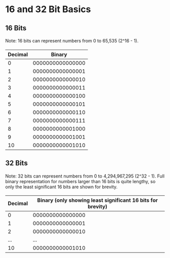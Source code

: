 
# 16 and 32 Bit Basics

## 16 Bits
####
Note: 16 bits can represent numbers from 0 to 65,535 (2^16 - 1).

####
| Decimal | Binary            |
|---------|-------------------|
| 0       | 0000000000000000  |
| 1       | 0000000000000001  |
| 2       | 0000000000000010  |
| 3       | 0000000000000011  |
| 4       | 0000000000000100  |
| 5       | 0000000000000101  |
| 6       | 0000000000000110  |
| 7       | 0000000000000111  |
| 8       | 0000000000001000  |
| 9       | 0000000000001001  |
| 10      | 0000000000001010  |

## 32 Bits
####
Note: 32 bits can represent numbers from 0 to 4,294,967,295 (2^32 - 1). Full binary representation for numbers larger than 16 bits is quite lengthy, so only the least significant 16 bits are shown for brevity.

####
| Decimal | Binary (only showing least significant 16 bits for brevity) |
|---------|------------------------------------------------------------|
| 0       | 0000000000000000                                           |
| 1       | 0000000000000001                                           |
| 2       | 0000000000000010                                           |
| ...     | ...                                                        |
| 10      | 0000000000001010                                           |

